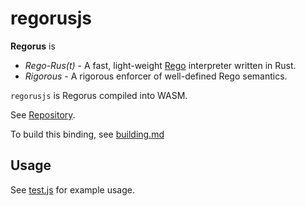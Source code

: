 # regorusjs

**Regorus** is

  - *Rego*-*Rus(t)*  - A fast, light-weight [Rego](https://www.openpolicyagent.org/docs/latest/policy-language/)
   interpreter written in Rust.
  - *Rigorous* - A rigorous enforcer of well-defined Rego semantics.

`regorusjs` is Regorus compiled into WASM.

See [Repository](https://github.com/microsoft/regorus).

To build this binding, see [building.md](https://github.com/microsoft/regorus/blob/main/bindings/wasm/building.md)



## Usage

See [test.js](https://github.com/microsoft/regorus/blob/main/bindings/wasm/test.js) for example usage.
